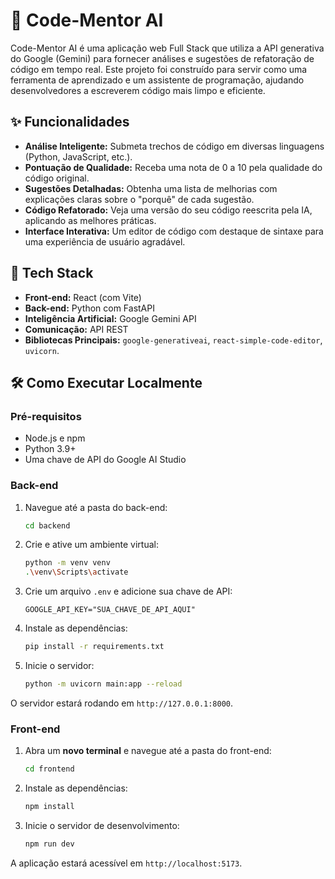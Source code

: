 # 🤖 Code-Mentor AI

Code-Mentor AI é uma aplicação web Full Stack que utiliza a API generativa do Google (Gemini) para fornecer análises e sugestões de refatoração de código em tempo real. Este projeto foi construído para servir como uma ferramenta de aprendizado e um assistente de programação, ajudando desenvolvedores a escreverem código mais limpo e eficiente.

## ✨ Funcionalidades

* **Análise Inteligente:** Submeta trechos de código em diversas linguagens (Python, JavaScript, etc.).
* **Pontuação de Qualidade:** Receba uma nota de 0 a 10 pela qualidade do código original.
* **Sugestões Detalhadas:** Obtenha uma lista de melhorias com explicações claras sobre o "porquê" de cada sugestão.
* **Código Refatorado:** Veja uma versão do seu código reescrita pela IA, aplicando as melhores práticas.
* **Interface Interativa:** Um editor de código com destaque de sintaxe para uma experiência de usuário agradável.

## 🚀 Tech Stack

* **Front-end:** React (com Vite)
* **Back-end:** Python com FastAPI
* **Inteligência Artificial:** Google Gemini API
* **Comunicação:** API REST
* **Bibliotecas Principais:** `google-generativeai`, `react-simple-code-editor`, `uvicorn`.

## 🛠️ Como Executar Localmente

### Pré-requisitos
* Node.js e npm
* Python 3.9+
* Uma chave de API do Google AI Studio

### Back-end
1.  Navegue até a pasta do back-end:
    ```bash
    cd backend
    ```
2.  Crie e ative um ambiente virtual:
    ```bash
    python -m venv venv
    .\venv\Scripts\activate
    ```
3.  Crie um arquivo `.env` e adicione sua chave de API:
    ```
    GOOGLE_API_KEY="SUA_CHAVE_DE_API_AQUI"
    ```
4.  Instale as dependências:
    ```bash
    pip install -r requirements.txt
    ```
5.  Inicie o servidor:
    ```bash
    python -m uvicorn main:app --reload
    ```
O servidor estará rodando em `http://127.0.0.1:8000`.

### Front-end
1.  Abra um **novo terminal** e navegue até a pasta do front-end:
    ```bash
    cd frontend
    ```
2.  Instale as dependências:
    ```bash
    npm install
    ```
3.  Inicie o servidor de desenvolvimento:
    ```bash
    npm run dev
    ```
A aplicação estará acessível em `http://localhost:5173`.